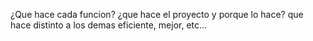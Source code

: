 ¿Que hace cada funcion?
¿que hace el proyecto y porque lo hace?
 que hace distinto a los demas
 eficiente, mejor, etc...
